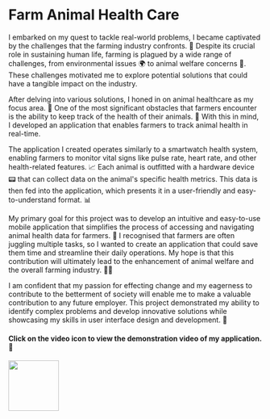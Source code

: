 # Farm Animal Health Care

I embarked on my quest to tackle real-world problems, I became captivated by the challenges that the farming industry confronts. 🌾 Despite its crucial role in sustaining human life, farming is plagued by a wide range of challenges, from environmental issues 🌍 to animal welfare concerns 🐄. These challenges motivated me to explore potential solutions that could have a tangible impact on the industry.

After delving into various solutions, I honed in on animal healthcare as my focus area. 🐾 One of the most significant obstacles that farmers encounter is the ability to keep track of the health of their animals. 🐑 With this in mind, I developed an application that enables farmers to track animal health in real-time.

The application I created operates similarly to a smartwatch health system, enabling farmers to monitor vital signs like pulse rate, heart rate, and other health-related features. 📈 Each animal is outfitted with a hardware device 📟 that can collect data on the animal's specific health metrics. This data is then fed into the application, which presents it in a user-friendly and easy-to-understand format. 📊

My primary goal for this project was to develop an intuitive and easy-to-use mobile application that simplifies the process of accessing and navigating animal health data for farmers. 📱 I recognised that farmers are often juggling multiple tasks, so I wanted to create an application that could save them time and streamline their daily operations. My hope is that this contribution will ultimately lead to the enhancement of animal welfare and the overall farming industry. 🚜🌱

I am confident that my passion for effecting change and my eagerness to contribute to the betterment of society will enable me to make a valuable contribution to any future employer. This project demonstrated my ability to identify complex problems and develop innovative solutions while showcasing my skills in user interface design and development. 🚀

#### Click on the video icon to view the demonstration video of my application. 👀
[<img src='https://img.icons8.com/external-xnimrodx-lineal-gradient-xnimrodx/512/external-video-news-xnimrodx-lineal-gradient-xnimrodx.png' width='100'>](https://www.linkedin.com/posts/karan-h-patel_development-learning-future-activity-7040776123697303552-RydY?utm_source=share&utm_medium=member_desktop)
